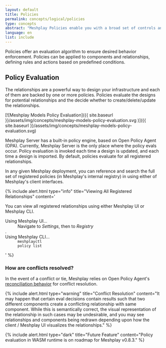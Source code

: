 ```yaml
---
layout: default
title: Policies
permalink: concepts/logical/policies
type: concepts
abstract: "Meshplay Policies enable you with a broad set of controls and governance of the behavior of systems under Meshplay's management."
language: en
list: include
---
```


Policies offer an evaluation algorithm to ensure desired behavior enforcement. Policies can be applied to components and relationships, defining rules and actions based on predefined conditions.

## Policy Evaluation

The relationships are a powerful way to design your infrastructure and each of them are backed by one or more policies. Policies evaluate the designs for potential relationships and the decide whether to create/delete/update the relationships.


[![Meshplay Models Policy Evaluation]({{ site.baseurl }}/assets/img/concepts/meshplay-models-policy-evaluation.svg
)]({{ site.baseurl }}/assets/img/concepts/meshplay-models-policy-evaluation.svg)

Meshplay Server has a built-in policy engine, based on Open Policy Agent (OPA). Currently, Meshplay Server is the only place where the policy evals occur. Policy evaluation is invoked each time a design is updated, and each time a design is imported. By default, policies evaluate for all registered relationships.

In any given Meshplay deployment, you can reference and search the full set of registered policies (in Meshplay's internal registry) in using either of Meshplay's client interfaces.

{% include alert.html type="info" title="Viewing All Registered Relationships" content='<p>You can view all registered relationships using either Meshplay UI or Meshplay CLI.</p><dl><dt>Using Meshplay UI...</dt><dd>Navigate to <i>Settings</i>, then to <i>Registry</i></dd>.<dt>Using Meshplay CLI...</dt><dd><code>meshplayctl policy list</code></dd></dl>' %}

<!-- There are different points in time in which policy evaluations are invoked

1. Each time the design is updated.
2. A Design/HelmChart/K8s Manifest/Docker Compose app is imported/uploaded.
3. Ad-hoc invocation from the Actions Center (coming soon). 
-->

### How are conflicts resolved?

In the event of a conflict or tie, Meshplay relies on Open Policy Agent's [reconciliation behavior](https://www.openpolicyagent.org/docs/latest/faq/) for conflict resolution.

{% include alert.html type="warning" title="Conflict Resolution" content="It may happen that certain eval decisions contain results such that two different components create a conflicting relationship with same component. While this is semantically correct, the visual representation of the relationship in such cases may be undesirable, and you may see relationships and components being redrawn depending upon how the client / Meshplay UI visualizes the relationships." %}

{% include alert.html type="dark" title="Future Feature" content="Policy evaluation in WASM runtime is on roadmap for Meshplay v0.8.3." %}
